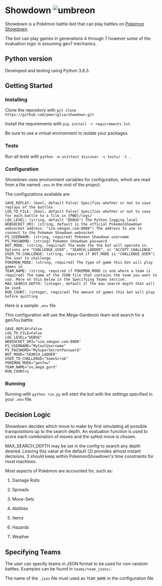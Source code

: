 # Showdown  ![umbreon](https://play.pokemonshowdown.com/sprites/xyani/umbreon.gif)
Showdown is a Pokémon battle-bot that can play battles on [Pokemon Showdown](https://pokemonshowdown.com/).

The bot can play games in generations 4 through 7 however some of the evaluation logic is assuming gen7 mechanics.

## Python version
Developed and testing using Python 3.6.3.

## Getting Started

### Installing
Clone the repository with `git clone https://github.com/pmariglia/showdown.git`

Install the requirements with `pip install -r requirements.txt`.

Be sure to use a virtual environment to isolate your packages.

### Tests
Run all tests with `python -m unittest discover -s tests/ -t .`

### Configuration
Showdown uses environment variables for configuration, which are read from a file named `.env` in the root of the project.

The configurations available are:
```
SAVE_REPLAY: (bool, default False) Specifies whether or not to save replays of the battles
LOG_TO_FILE: (bool, default False) Specifies whether or not to save for each battle to a file in {PWD}/logs/
LOG_LEVEL: (string, default "DEBUG") The Python logging level 
WEBSOCKET_URI: (string, default is the official PokemonShowdown websocket address: "sim.smogon.com:8000") The address to use to connect to the Pokemon Showdown websocket 
PS_USERNAME: (string, required) Pokemon Showdown username
PS_PASSWORD: (string) Pokemon Showdown password
BOT_MODE: (string, required) The mode the the bot will operate in. Options are "CHALLENGE_USER", "SEARCH_LADDER", or "ACCEPT_CHALLENGE"
USER_TO_CHALLENGE: (string, required if BOT_MODE is "CHALLENGE_USER") The user to challenge
POKEMON_MODE: (string, required) The type of game this bot will play games in
TEAM_NAME: (string, required if POKEMON_MODE is one where a team is required) The name of the JSON file that contains the team you want to use. More on this below in the Specifying Teams section.
MAX_SEARCH_DEPTH: (integer, default 2) The max search depth that will be used.
RUN_COUNT: (integer, required) The amount of games this bot will play before quitting
```

Here is a sample `.env` file

This configuration will use the Mega-Gardevoir team and search for a gen7ou battle:
```
SAVE_REPLAY=False
LOG_TO_FILE=False
LOG_LEVEL="DEBUG"
WEBSOCKET_URI="sim.smogon.com:8000"
PS_USERNAME="MyCoolUsername"
PS_PASSWORD="MySuperSecretPassword"
BOT_MODE="SEARCH_LADDER"
USER_TO_CHALLENGE="SomeScrub"
POKEMON_MODE="gen7ou"
TEAM_NAME="ou_mega_gard"
RUN_COUNT=1
```


### Running
Running with `python run.py` will start the bot with the settings specified in your `.env` file.


## Decision Logic

Showdown decides which move to make by first simulating all possible transpositions up to the search depth.
An evaluation function is used to score each combination of moves and the safest move is chosen.

MAX_SEARCH_DEPTH may be set in the config to search any depth desired. Leaving this value at the default (2) provides almost instant decisions. 3 should keep within PokemonShowdown's time constraints for most machines.

Most aspects of Pokémon are accounted for, such as:

1. Damage Rolls

2. Spreads

3. Move-Sets

4. Abilities

5. Items

6. Hazards

7. Weather

## Specifying Teams
The user can specify teams in JSON format to be used for non-random battles. Examples can be found in `teams/team_jsons/`.

The name of the `.json` file must used as `TEAM_NAME` in the configuration file.
